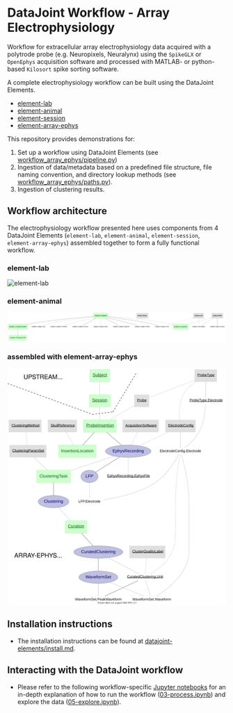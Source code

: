 # DataJoint Workflow - Array Electrophysiology

Workflow for extracellular array electrophysiology data acquired with a polytrode probe (e.g.
Neuropixels, Neuralynx) using the `SpikeGLX` or `OpenEphys` acquisition software and processed
with MATLAB- or python-based `Kilosort` spike sorting software.

A complete electrophysiology workflow can be built using the DataJoint Elements.
+ [element-lab](https://github.com/datajoint/element-lab)
+ [element-animal](https://github.com/datajoint/element-animal)
+ [element-session](https://github.com/datajoint/element-session)
+ [element-array-ephys](https://github.com/datajoint/element-array-ephys)

This repository provides demonstrations for:
1. Set up a workflow using DataJoint Elements (see
[workflow_array_ephys/pipeline.py](workflow_array_ephys/pipeline.py))
2. Ingestion of data/metadata based on a predefined file structure, file naming
convention, and directory lookup methods (see
[workflow_array_ephys/paths.py](workflow_array_ephys/paths.py)).
3. Ingestion of clustering results.

## Workflow architecture

The electrophysiology workflow presented here uses components from 4 DataJoint 
Elements (`element-lab`, `element-animal`, `element-session`,
`element-array-ephys`) assembled together to form a fully functional workflow.

### element-lab

![element-lab](
https://github.com/datajoint/element-lab/raw/main/images/element_lab_diagram.svg)

### element-animal

![element-animal](
https://github.com/datajoint/element-animal/blob/main/images/subject_diagram.svg)

### assembled with element-array-ephys

![element-array-ephys](images/attached_array_ephys_element.svg)

## Installation instructions

+ The installation instructions can be found at [datajoint-elements/install.md](
     https://github.com/datajoint/datajoint-elements/blob/main/install.md).

## Interacting with the DataJoint workflow

+ Please refer to the following workflow-specific 
 [Jupyter notebooks](/notebooks) for an in-depth explanation of how to run the 
 workflow ([03-process.ipynb](notebooks/03-process.ipynb)) and explore the data 
 ([05-explore.ipynb](notebooks/05-explore.ipynb)).
